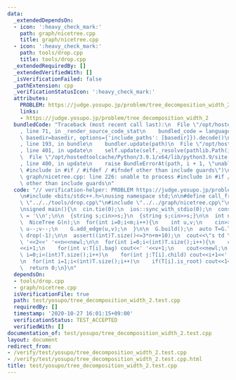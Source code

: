 ```yaml
---
data:
  _extendedDependsOn:
  - icon: ':heavy_check_mark:'
    path: graph/nicetree.cpp
    title: graph/nicetree.cpp
  - icon: ':heavy_check_mark:'
    path: tools/drop.cpp
    title: tools/drop.cpp
  _extendedRequiredBy: []
  _extendedVerifiedWith: []
  _isVerificationFailed: false
  _pathExtension: cpp
  _verificationStatusIcon: ':heavy_check_mark:'
  attributes:
    PROBLEM: https://judge.yosupo.jp/problem/tree_decomposition_width_2
    links:
    - https://judge.yosupo.jp/problem/tree_decomposition_width_2
  bundledCode: "Traceback (most recent call last):\n  File \"/opt/hostedtoolcache/Python/3.9.1/x64/lib/python3.9/site-packages/onlinejudge_verify/documentation/build.py\"\
    , line 71, in _render_source_code_stat\n    bundled_code = language.bundle(stat.path,\
    \ basedir=basedir, options={'include_paths': [basedir]}).decode()\n  File \"/opt/hostedtoolcache/Python/3.9.1/x64/lib/python3.9/site-packages/onlinejudge_verify/languages/cplusplus.py\"\
    , line 193, in bundle\n    bundler.update(path)\n  File \"/opt/hostedtoolcache/Python/3.9.1/x64/lib/python3.9/site-packages/onlinejudge_verify/languages/cplusplus_bundle.py\"\
    , line 401, in update\n    self.update(self._resolve(pathlib.Path(included), included_from=path))\n\
    \  File \"/opt/hostedtoolcache/Python/3.9.1/x64/lib/python3.9/site-packages/onlinejudge_verify/languages/cplusplus_bundle.py\"\
    , line 400, in update\n    raise BundleErrorAt(path, i + 1, \"unable to process\
    \ #include in #if / #ifdef / #ifndef other than include guards\")\nonlinejudge_verify.languages.cplusplus_bundle.BundleErrorAt:\
    \ graph/nicetree.cpp: line 226: unable to process #include in #if / #ifdef / #ifndef\
    \ other than include guards\n"
  code: "// verification-helper: PROBLEM https://judge.yosupo.jp/problem/tree_decomposition_width_2\n\
    \n#include <bits/stdc++.h>\nusing namespace std;\n\n#define call_from_test\n#include\
    \ \"../../tools/drop.cpp\"\n#include \"../../graph/nicetree.cpp\"\n#undef call_from_test\n\
    \nsigned main(){\n  cin.tie(0);\n  ios::sync_with_stdio(0);\n  const char newl\
    \ = '\\n';\n\n  {string s;cin>>s;}\n  {string s;cin>>s;}\n\n  int n,m;\n  cin>>n>>m;\n\
    \  NiceTree G(n);\n  for(int i=0;i<m;i++){\n    int u,v;\n    cin>>u>>v;\n   \
    \ u--;v--;\n    G.add_edge(u,v);\n  }\n\n  G.build();\n  auto T=G.T;\n  if(T.empty())\
    \ drop(-1);\n\n  assert((int)T.size()<=3*n+m+10);\n  cout<<\"s td \"<<T.size()<<'\
    \ '<<2<<' '<<n<<newl;\n\n  for(int i=0;i<(int)T.size();i++){\n    cout<<\"b \"\
    <<i+1;\n    for(int v:T[i].bag) cout<<' '<<v+1;\n    cout<<newl;\n  }\n\n  for(int\
    \ i=0;i<(int)T.size();i++)\n    for(int j:T[i].child) cout<<i+1<<' '<<j+1<<newl;\n\
    \n  for(int i=1;i<(int)T.size();i++)\n    if(T[i].is_root) cout<<1<<' '<<i+1<<newl;\n\
    \  return 0;\n}\n"
  dependsOn:
  - tools/drop.cpp
  - graph/nicetree.cpp
  isVerificationFile: true
  path: test/yosupo/tree_decomposition_width_2.test.cpp
  requiredBy: []
  timestamp: '2020-10-27 16:01:15+09:00'
  verificationStatus: TEST_ACCEPTED
  verifiedWith: []
documentation_of: test/yosupo/tree_decomposition_width_2.test.cpp
layout: document
redirect_from:
- /verify/test/yosupo/tree_decomposition_width_2.test.cpp
- /verify/test/yosupo/tree_decomposition_width_2.test.cpp.html
title: test/yosupo/tree_decomposition_width_2.test.cpp
---
```

